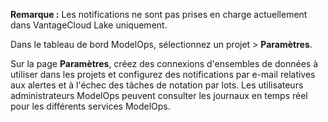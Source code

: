 **Remarque :** Les notifications ne sont pas prises en charge actuellement dans VantageCloud Lake uniquement.

Dans le tableau de bord ModelOps, sélectionnez un projet \> **Paramètres**.

Sur la page **Paramètres**, créez des connexions d'ensembles de données à utiliser dans les projets et configurez des notifications par e-mail relatives aux alertes et à l'échec des tâches de notation par lots. Les utilisateurs administrateurs ModelOps peuvent consulter les journaux en temps réel pour les différents services ModelOps.
